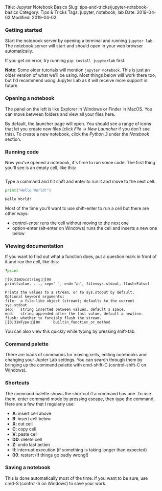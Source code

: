 Title: Jupyter Notebook Basics
Slug: tips-and-tricks/jupyter-notebook-basics
Category: Tips & Tricks
Tags: jupyter, notebook, lab
Date: 2019-04-02
Modified: 2019-04-02

### Getting started
Start the notebook server by opening a terminal and running `jupyter lab`. The notebook server will start and should open in your web browser automatically.

If you get an error, try running `pip install jupyterlab` first.

**Note**: Some older tutorials will mention `jupyter notebook`. This is just an older version of what we'll be using. Most things below will work there too, but I'd recommend using Jupyter Lab as it will receive more support in future.

### Opening a notebook
The panel on the left is like Explorer in Windows or Finder in MacOS. You can move between folders and view all your files here. 

By default, the launcher page will open. You should see a range of icons that let you create new files (click *File* → *New Launcher* if you don't see this). To create a new notebook, click the *Python 3* under the *Notebook* section.

### Running code
Now you've opened a notebook, it's time to run some code. The first thing you'll see is an empty cell, like this:


```python

```

Type a command and hit shift and enter to run it and move to the next cell:


```python
print("Hello World!")
```

    Hello World!


Most of the time you'll want to use shift-enter to run a cell but there are other ways: 
- control-enter runs the cell without moving to the next one
- option-enter (alt-enter on Windows) runs the cell and inserts a new one below

### Viewing documentation
If you want to find out what a function does, put a question mark in front of it and run the cell, like this:


```python
?print
```


    [0;31mDocstring:[0m
    print(value, ..., sep=' ', end='\n', file=sys.stdout, flush=False)
    
    Prints the values to a stream, or to sys.stdout by default.
    Optional keyword arguments:
    file:  a file-like object (stream); defaults to the current sys.stdout.
    sep:   string inserted between values, default a space.
    end:   string appended after the last value, default a newline.
    flush: whether to forcibly flush the stream.
    [0;31mType:[0m      builtin_function_or_method



You can also view this quickly while typing by pressing shift-tab.

### Command palette
There are loads of commands for moving cells, editing notebooks and changing your Jupter Lab settings. You can search through them by bringing up the command palette with cmd-shift-C (control-shift-C on Windows).

### Shortcuts
The command palette shows the shortcut if a command has one. To use them, enter command mode by pressing escape, then type the command. Here are a few that I regularly use:
- **A**: insert cell above
- **B**: insert cell below
- **X**: cut cell
- **C**: copy cell
- **V**: paste cell
- **DD**: delete cell
- **Z**: undo last action
- **II**: interrupt execution (if something is taking longer than expected)
- **00**: restart (if things go badly wrong!)

### Saving a notebook
This is done automatically most of the time. If you want to be sure, use cmd-S (control-S on Windows) to save your work.
